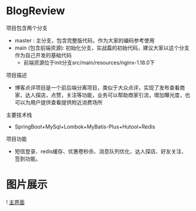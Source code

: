 # BlogReview
项目包含两个分支
* master : 主分支，包含完整版代码，作为大家的编码参考使用
* main (包含前端资源): 初始化分支，实战篇的初始代码，建议大家以这个分支作为自己开发的基础代码
  * 前端资源位于init分支src/main/resources/nginx-1.18.0下

项目描述
* 博客点评项目是一个前后端分离项目，类似于大众点评，实现了发布查看商家，达人探店，点赞，关注等功能，业务可以帮助商家引流，增加曝光度，也可以为用户提供查看提供附近消费场所


主要技术栈
* SpringBoot+MySql+Lombok+MyBatis-Plus+Hutool+Redis

项目功能
* 短信登录、redis缓存、优惠卷秒杀、消息队列优化、达人探店、好友关注、签到功能。

# 图片展示
! [主界面](https://lsl-gulimall.oss-cn-hangzhou.aliyuncs.com/123.jpg)
